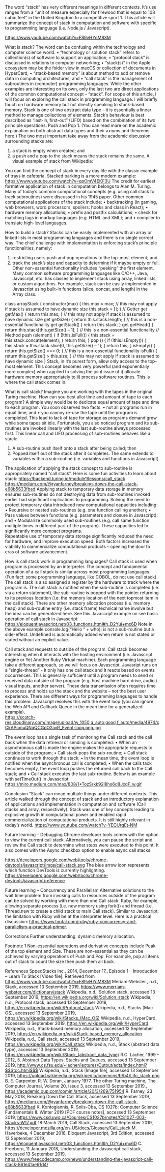 The word “stack” has very different meanings in different contexts.  It’s use ranges from a “unit of measure especially for firewood that is equal to 108 cubic feet” in the United Kingdom to a competitive sport 1.  This article will summarize the concept of stack in computation and software with specific to programming language (i.e. Node.js / Javascript).

https://www.youtube.com/watch?v=F89vHYoM8XM

What is stack?
The word can be confusing within the technology and computer science world: 
•	 “technology or solution stack” refers to collection(s) of software to support an application;
•	“protocol stack” is discussed in relations to computer networking;
•	“stack(s)” in the Apple ecosystem may be the folder view in macOS or collection of documents in HyperCard;
•	“stack-based memory” is about method to add or remove data in computing architectures; and
•	“call stack” is the management of subroutines in (computer) programming languages.
While the other examples are interesting on its own, only the last two are direct applications of the common computational concept – “stack”.  For scope of this article, I will focus on exploring the call stack in programming language.  I will briefly touch on hardware memory but not directly speaking to stack-based memory.
Stack is one of two abstract data type – it is essentially a linear method to manage collections of elements.  Stack’s behaviour is best described as “last-in, first-out” (LIFO) based on the combination of its two principle operations: Push and Pop 1.  (You can read more on the academic explanation on both abstract data types and their axioms and theorems here.)  The two most important take away from the academic discussion surrounding stacks are:
1)	a stack is empty when created; and
2)	a push and a pop to the stack means the stack remains the same.
A visual example of stack from Wikipedia:
 
You can find the concept of stack in every day life with the classic example of trays in cafeteria.  Stacked parking is a more modern example: 
https://www.youtube.com/watch?v=qpOmV4EKF3U
The credit for earliest formative application of stack in computation belongs to Alan M. Turing.  Many of today’s common computational concepts (e.g. using call stack to track subroutines) were discussed in his 1945 paper.  Other common computational applications of the stack include:
•	backtracking (in gaming, web browsers, word processors, spoilers: hooks and class in React);
•	hardware memory allocations;
•	prefix and postfix calculations;
•	check for matching tags in markup languages (e.g. HTML and XML); and
•	compiler to translate high-level languages.

How to build a stack?
Stacks can be easily implemented with an array or linked lists in most programming languages and there is no single correct way.  The chief challenge with implementation is enforcing stack’s principle functionalities, namely:
1)	restricting users push and pop operations to the top-most element; and
2)	track the stack’s size and capacity to determine if it maybe empty or full.
Other non-essential functionality includes “peeking” the first element.  Many common software programming languages like C/C++, Java, Javascript, etc. has classes to implement stack using array, linked lists, or custom algorithms.  For example, stack can be easily implemented in Javascript using built-in functions (slice, concat, and length) in the Array class.

class arrayStack {
  constructor(max) {
    this.max = max; // this may not apply if stack is assumed to have dynamic size
    this.stack = [];
  }
  // Getter
 get getMax() { return this.max; } // this may not apply if stack is assumed to have dynamic size
  get getSize() { return this.stack.length; }  // this is a non-essential functionality
  get getStack() { return this.stack; }
  get getHead() { return this.stack[this.getSize() – 1]; } // this is a non-essential functionality
  // Method
  push (element) {
if (!this.isFull()) {
this.stack = this.stack.concat(element);
}
return this;
}
  pop () { 
if (!this.isEmpty()) {
  this.stack = this.stack.slice(0, this.getSize() – 1);
}
return this;
}
  isEmpty() { return this.getSize() === 0; } // this is a non-essential functionality
 isFull() { return this.getSize() > this.size; } // this may not apply if stack is assumed to have dynamic size
}
Stack, in it’s purest form, allow only access to the top-most element.  This concept becomes very powerful (and exponentially more complex) when applied to solving the joint issue of i) allocate hardware memory appropriately to ii) process software routines.  This is where the call stack comes in.

What is call stack?
Imagine you are working with the tapes in the original Turing machine.  How can you best allot time and amount of tape to each program?
A simple way would be to dedicate equal amount of tape and time to each program.  You soon observed two facts:
•	not all programs run in equal time; and
•	you cannoy re-use the tape until the program is completed.
This lead to lack of tape for storage as programs demand grew while some tapes sit idle.
Fortunately, you also noticed program and its sub-routines are invoked linearly with the last sub-routine always processed first.  This linear call and LIFO processing of sub-routines behaves like a stack::
1)	A sub-routine push itself onto a stack after being called; then
2)	Popped itself out of the stack after it completes.
The same extends to variables within a sub-routine (i.e. variables and functions in Javascript).
 
The application of applying the stack concept to sub-routine is appropriately named “call stack”.
Here is some fun activities to learn about stack: https://backend.turing.io/module1/lessons/call_stack
https://medium.com/@ryanfarney/breaking-down-the-call-stack-e68b5633fbad
Applying stack to temporary data storage in memory ensures sub-routines do not destroying data from sub-routines invoked earlier had significant implications to programming.  Solving the need to protect temporary data introduced new computational capacities including:
•	Recursive or nested sub-routines (e.g. one function calling another);
•	Pass values between functions (e.g. parameters and closure in Javascript); and
•	Modularize commonly used sub-routines (e.g. call same function multiple times in different part of the program).
These capacities led to significantly more compact programs.  
Repeatable use of temporary data storage significantly reduced the need for hardware, and improve execution speed.  Both factors increased the viability to commercialize computational products – opening the door to eras of software advancement.

How is call stack work in programming languages?
Call stack is used when program is processed by an interpreter.  The concept and fundamental operation of a call stack is similar across most programming languages.  (Fun fact: some programming language, like COBOL, do not use call stack).  The call stack is also assigned a register by the hardware to track where the program is.  The call stack is notified when the sub-routine is completed (i.e. via a return statement), the sub-routine is popped with the pointer returning to its previous location (i.e. the memory location of the next topmost item in the call stack).  There are other memory allocation process (i.e. memory heap) and sub-routine entry (i.e. stack frame) technical name involve but the idea can be generalized here.
See this Javascript example on see basic operation of call stack in Javascript: https://eloquentjavascript.net/03_functions.html#h_D2Yui+mx6D
Note in the above example console.log(“Hello “ + who); is not a sub-routine but a side-effect.  Undefined is automatically added when return is not stated or stated without an explicit value.


Call stack and requests to outside of the program.
Call stack becomes interesting when it interacts with the hosting environment (i.e. Javascript engine or Yet Another Ruby Virtual machine).  Each programming language take a different approach, so we will focus on Javascript.
Javasript runs on a “single-thread” - it only has one call stack and it reacts based on events occurrences.  This is generally sufficient until a program needs to send or received data outside of the program (e.g. host machine hard drive, audio / visual inputs, another server).  These data transmission often requires time to process and holds up the stack and the website – not the best user experience.
There are different ways for programming languages to handle this problem: Javascript resolves this with the event loop (you can ignore the Web API and Callback Queue in the mean time for a generalized example).  
https://scotch-res.cloudinary.com/image/upload/w_1050,q_auto:good,f_auto/media/4974/xCkAPcmuQNqQCGpO2avR_Event-loop.png.jpg

The event loop has a single task of monitoring the Call stack and the call back when the data retrieval or sending is completed:
•	When an asynchronous call is made the engine makes the appropriate requests to outside of the program;
•	Call stack pops the sub-routine;
•	Call stack continues to work through the stack;
•	In the mean time, the event loop is notified when the asynchronous call is completed;
•	When the calls tack becomes empty, the event loop pushes the returned call back to the Call stack; and
•	Call stack executes the last sub-routine.
Below is an example with setTimeOut() in Javascript
https://miro.medium.com/max/808/1*TozSrkk92l8ho6d8JxqF_w.gif

Conclusion
“Stack” can mean multiple things under different contexts.  This article walked through the concept of stack and an introductory explanation of applications and implementation in computation and software (Call stacks and array, respectively).  Stack was one of key concepts leading to explosive growth in computational power and enabled rapid commercialization of computational products.  It is still highly relevant in today’s world.
https://www.youtube.com/watch?v=YEQUrqEt-NM

Future learning – Debugging
Chrome developer tools comes with the option to view the current call stack.  Alternatively, you can pause the script and review the Call stack to determine what steps were executed to this point.  It also comes with the Async checkbox option to enable async call stacks. 

https://developers.google.com/web/tools/chrome-devtools/javascript/imgs/call-stack.svg The blue arrow icon represents which function DevTools is currently highlighting.
https://developers.google.com/web/tools/chrome-devtools/javascript/reference

Future learning – Concurrency and Parallelism
Alternative solutions to the wait time problem from invoking calls to resources outside of the program can be solved by working with more than one Call stack.  Ruby, for example, allowing separate process (i.e. new memory using fork()) and thread (i.e. Thread.new to create a child stack to main Call stack).  Similar to Javascript, the limitation with Ruby will be at the interpreter level.  Here is a practical discussion: https://www.toptal.com/ruby/ruby-concurrency-and-parallelism-a-practical-primer.

Corrections 
Further understanding: dynamic memory allocation.

Footnote
1 Non-essential operations and derivative concepts include Peak of the top element and Size. These are non-essential as they can be achieved by varying operations of Push and Pop. For example, pop all items out of stack to count the size then push them all back.


References
SppedStacks Inc., 2014, December 17., Episode 1 – Introduction – Learn To Stack [Video file]. Retrieved from https://www.youtube.com/watch?v=F89vHYoM8XM
Meriam-Webster., n.d., Stack, accessed 13 September 2019, https://www.merriam-webster.com/dictionary/stack
Wikipedia, n.d., Solution stack, accessed 13 September 2019, https://en.wikipedia.org/wiki/Solution_stack
Wikipedia, n.d., Protocol stack, accessed 13 September 2019, https://en.wikipedia.org/wiki/Protocol_stack
Wikipedia, n.d., Stacks (Mac OS), accessed 13 September 2019, https://en.wikipedia.org/wiki/Stacks_(Mac_OS)
Wikipedia, n.d., HyperCard, accessed 13 September 2019, https://en.wikipedia.org/wiki/HyperCard
Wikipedia, n.d., Stack-based memory allocation, accessed 13 September 2019, https://en.wikipedia.org/wiki/Stack-based_memory_allocation
Wikipedia, n.d., Call stack, accessed 13 September 2019, https://en.wikipedia.org/wiki/Call_stack
Wikipedia, n.d., Stack (abstract data type), accessed 13 September 2019, https://en.wikipedia.org/wiki/Stack_(abstract_data_type)
R.C. Lacher, 1999 – 2012, 5. Abstract Data Types: Stacks and Queues, accessed 13 September 2019, http://www.cs.fsu.edu/~lacher/lectures/Output/adts/index.html?$$$toc.html$$$
Wikipedia, n.d., Stack [Image file], accessed 13 September 2019, https://upload.wikimedia.org/wikipedia/commons/b/b4/Lifo_stack.png
B. E. Carpenter, R. W. Doran, January 1977, The other Turing machine, The Computer Journal, Volume 20, Issue 3, accessed 13 September 2019., https://academic.oup.com/comjnl/article/20/3/269/751954
R. Farney, 23 May 2018, Breaking Down the Call Stack, accessed 13 September 2019, https://medium.com/@ryanfarney/breaking-down-the-call-stack-e68b5633fbad
K. Kontogiannis, R. Solis-Oba, CS 1027b: Computer Science Fundamentals II. Winter 2019 [PDF course notes], accessed 13 September 2019, https://www.csd.uwo.ca/Courses/CS1027b/notes/CS1027-003-Stacks-W17.pdf
18 March 2019, Call Stack, accessed 13 September 2019, https://developer.mozilla.org/en-US/docs/Glossary/Call_stack
M. Haverbeke, 4 December 2018, Eloquent Javascript, 3rd Edition, accessed 13 September 2019, https://eloquentjavascript.net/03_functions.html#h_D2Yui+mx6D
C. Freeborn, 11 January 2018, Understanding the Javascript call stack,  accessed 13 September 2019, https://www.freecodecamp.org/news/understanding-the-javascript-call-stack-861e41ae61d4/

